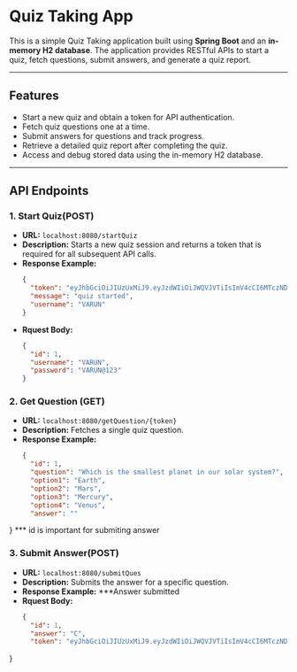 # Quiz Taking App

This is a simple Quiz Taking application built using **Spring Boot** and an **in-memory H2 database**. The application provides RESTful APIs to start a quiz, fetch questions, submit answers, and generate a quiz report.

---

## Features
- Start a new quiz and obtain a token for API authentication.
- Fetch quiz questions one at a time.
- Submit answers for questions and track progress.
- Retrieve a detailed quiz report after completing the quiz.
- Access and debug stored data using the in-memory H2 database.

---

## API Endpoints

### 1. Start Quiz(POST)
- **URL:** `localhost:8080/startQuiz`
- **Description:** Starts a new quiz session and returns a token that is required for all subsequent API calls.
- **Response Example:**
  ```json
  {
    "token": "eyJhbGciOiJIUzUxMiJ9.eyJzdWIiOiJWQVJVTiIsImV4cCI6MTczNDYxMjAwM30.xSxZYLSfLWgjAqk5yLDFYv76ZVxR7GywDp6xk6reUGvdGw9TdsGQ7F-xD3XTw92StLGrNxFnzCTW49zqsifVpw",
    "message": "quiz started",
    "username": "VARUN"
  }
- **Rquest Body:**
  ```json
  {
    "id": 1,
    "username": "VARUN",
    "password": "VARUN@123"
  }

### 2. Get Question (GET)
- **URL:** `localhost:8080/getQuestion/{token}`
- **Description:** Fetches a single quiz question.
- **Response Example:**
  ```json
  {
    "id": 1,
    "question": "Which is the smallest planet in our solar system?",
    "option1": "Earth",
    "option2": "Mars",
    "option3": "Mercury",
    "option4": "Venus",
    "answer": ""
 }
 *** id is important for submiting answer

### 3. Submit Answer(POST)
- **URL:** `localhost:8080/submitQues`
- **Description:** Submits the answer for a specific question.
- **Response Example:**
  ***Answer submitted
- **Rquest Body:**
  ```json
  {
    "id": 1,
    "answer": "C",
    "token": "eyJhbGciOiJIUzUxMiJ9.eyJzdWIiOiJWQVJVTiIsImV4cCI6MTczNDYxMjAwM30.xSxZYLSfLWgjAqk5yLDFYv76ZVxR7GywDp6xk6reUGvdGw9TdsGQ7F-xD3XTw92StLGrNxFnzCTW49zqsifVpw"
}
